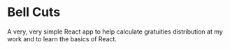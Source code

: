 # Bell Cuts

A very, very simple React app to help calculate gratuities distribution at my work and to learn the basics of React.